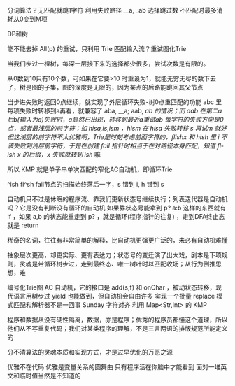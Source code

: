 分词算法？无匹配就跳1字符
利用失败路径 __a, _ab 选择跳过数
不匹配时最多消耗从0变到M项

DP和树

能不能去掉 All(p) 的重试，只利用 Trie 匹配输入流？重试图化Trie

当我们步过一棵树，每深一层接下来的选择都少很多，尝试次数是有限的。

从0数到10只有10个数，可如果在它要>10 时重设为1，就能无穷无尽的数下去了，树是图的子集，图的深度是无限的，因为某点的后路能跳回其父节点

当步进失败时返回0点继续，就实现了外层循环失败-树0点重匹配的功能
abc 里每项失败时转移到a再看，就兼容了 aba, __a; aab, _ab 的情况；而 aab 在第二a后b(输入为a)失败时，a显然已出现，转移到最近a重试ab
每字符的失败方向是0点，或者最浅层的前字符；如 hisa,is,ism ，hism 在 hisa 失败转移 s 再试m 就好
但这浅层的前字符不太优雅啊，Trie是时刻考虑前面字符的，flishx 和 hish 里 i 不该失败到浅层前字符，于是在创建 fail 指针时相当于在对路径本身匹配，知道 fl-ish x 的后缀，x 失败就转到 ish_ 嘛

所以 KMP 就是单子串单次匹配的窄化AC自动机，即循环Trie

^ish
fi^sh fail节点的扫描始终落后一字，s 错到 i, h 错到 s

自动机只不过是休眠的程序流、靠我们更新状态号继续执行；列表迭代器是自动机吗？它是没有判断没有循环的自动机
如果靠状态号能拿到 p? a:b 这样的东西就有 if ，如果 a,b 的状态能重走到 p? ，就是循环(程序指针的往复) ，走到DFA终止态就是 return

稀奇的名词，往往有非常简单的解释，比自动机更强更广泛的，未必有自动机难懂

抽象层次更高，却更实际、更有表达力；状态号的变迁演了出大戏，剧本是下项规则，灵魂是带循环树步过，走到最终态、唯一树叶时以匹配收场；从行为倒推思想，难

编号化Trie图
AC 自动机，它的接口是 add(s,f) 和 onChar ，被动状态转移，现代语言用树步过 yield 也能做到，但自动机会自由许多
实现一个批量 replace
模式匹配和解析器不是一回事
Sunday 字符对齐
利用 Map<Str,Int> 的 KMP


程序和数据从没有硬性隔离，数据，亦是程序；优秀的程序员都懂这个道理，所以他们从不写重复代码；我们对某类程序的理解，不是三言两语的排版规范所能定义的

分不清算法的灵魂本质和实现方式，才是过早优化的万恶之源

优雅不在代码
优雅是变量关系的圆舞曲
只有程序活在你脑中才能看到
面对一堆英文和临时值当然是不知道的
